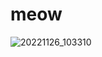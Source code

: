 # meow

![20221126_103310](https://github.com/Nyan96/nyan96.github.io/assets/17693335/b199d86e-ad5f-4541-8d07-064e48c656d5)
